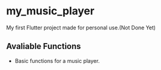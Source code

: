 # my_music_player

My first Flutter project made for personal use.(Not Done Yet)

## Avaliable Functions

- Basic functions for a music player.
